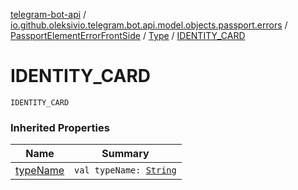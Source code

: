 [telegram-bot-api](../../../index.md) / [io.github.oleksivio.telegram.bot.api.model.objects.passport.errors](../../index.md) / [PassportElementErrorFrontSide](../index.md) / [Type](index.md) / [IDENTITY_CARD](./-i-d-e-n-t-i-t-y_-c-a-r-d.md)

# IDENTITY_CARD

`IDENTITY_CARD`

### Inherited Properties

| Name | Summary |
|---|---|
| [typeName](type-name.md) | `val typeName: `[`String`](https://kotlinlang.org/api/latest/jvm/stdlib/kotlin/-string/index.html) |
